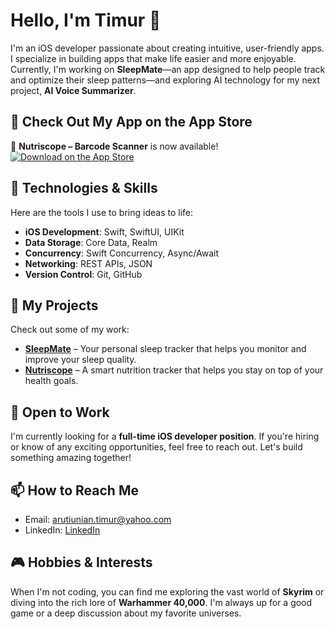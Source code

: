 # Hello, I'm Timur 👋

I'm an iOS developer passionate about creating intuitive, user-friendly apps. I specialize in building apps that make life easier and more enjoyable. Currently, I'm working on **SleepMate**—an app designed to help people track and optimize their sleep patterns—and exploring AI technology for my next project, **AI Voice Summarizer**.

## 🚀 Check Out My App on the App Store  

🎉 **Nutriscope – Barcode Scanner** is now available!  
[![Download on the App Store](https://developer.apple.com/assets/elements/badges/download-on-the-app-store.svg)](https://apps.apple.com/us/app/nutriscope-barcode-scanner/id6503330903)

## 🚀 Technologies & Skills

Here are the tools I use to bring ideas to life:

- **iOS Development**: Swift, SwiftUI, UIKit
- **Data Storage**: Core Data, Realm
- **Concurrency**: Swift Concurrency, Async/Await
- **Networking**: REST APIs, JSON
- **Version Control**: Git, GitHub

## 📱 My Projects

Check out some of my work:

- [**SleepMate**](https://github.com/timarutun/SleepTracker) – Your personal sleep tracker that helps you monitor and improve your sleep quality.
- [**Nutriscope**](https://github.com/timarutun/ProductScanner) – A smart nutrition tracker that helps you stay on top of your health goals.

## 💼 Open to Work  

I'm currently looking for a **full-time iOS developer position**. If you're hiring or know of any exciting opportunities, feel free to reach out. Let's build something amazing together!

## 📫 How to Reach Me

- Email: [arutiunian.timur@yahoo.com](mailto:arutiunian.timur@yahoo.com)
- LinkedIn: [LinkedIn](https://www.linkedin.com/in/timur-arutiunian-a850a1318/)

## 🎮 Hobbies & Interests

When I'm not coding, you can find me exploring the vast world of **Skyrim** or diving into the rich lore of **Warhammer 40,000**. I'm always up for a good game or a deep discussion about my favorite universes.
